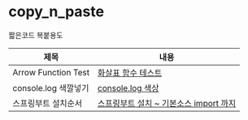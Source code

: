 # copy_n_paste
짧은코드 복붙용도

|제목|내용|
|------|-----|
|Arrow Function Test|[화살표 함수 테스트](https://github.com/Jn22L/copy_n_paste/blob/main/es6_arrow_function_test)|
|console.log 색깔넣기|[console.log 색상](https://github.com/Jn22L/copy_n_paste/blob/main/console.log.%EC%83%89%EA%B9%94)|
|스프링부트 설치순서|[스프링부트 설치 ~ 기본소스 import 까지](https://github.com/Jn22L/copy_n_paste/blob/main/%EC%8A%A4%ED%94%84%EB%A7%81%EB%B6%80%ED%8A%B8.%EC%84%A4%EC%B9%98%EC%88%9C%EC%84%9C.md)|
